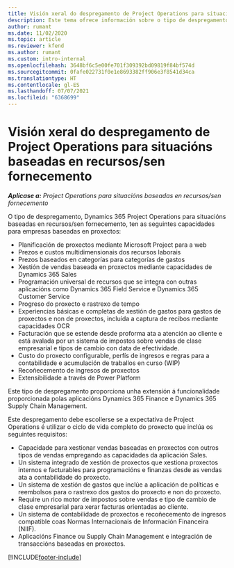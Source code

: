 ```yaml
---
title: Visión xeral do despregamento de Project Operations para situacións baseadas en recursos/sen fornecemento
description: Este tema ofrece información sobre o tipo de despregamento, Project Operations para situacións baseadas en recursos/sen fornecemento.
author: rumant
ms.date: 11/02/2020
ms.topic: article
ms.reviewer: kfend
ms.author: rumant
ms.custom: intro-internal
ms.openlocfilehash: 3648bf6c5e00fe701f309392bd09819f84bf574d
ms.sourcegitcommit: 0fafe022731f0e1e8693382ff906e3f8541d34ca
ms.translationtype: HT
ms.contentlocale: gl-ES
ms.lasthandoff: 07/07/2021
ms.locfileid: "6368699"
---
```

# <a name="project-operations-for-resourcenon-stocked-based-scenarios-deployment-overview"></a>Visión xeral do despregamento de Project Operations para situacións baseadas en recursos/sen fornecemento

_**Aplícase a:** Project Operations para situacións baseadas en recursos/sen fornecemento_

O tipo de despregamento, Dynamics 365 Project Operations para situacións baseadas en recursos/sen fornecemento, ten as seguintes capacidades para empresas baseadas en proxectos:

- Planificación de proxectos mediante Microsoft Project para a web
- Prezos e custos multidimensionais dos recursos laborais
- Prezos baseados en categorías para categorías de gastos
- Xestión de vendas baseada en proxectos mediante capacidades de Dynamics 365 Sales
- Programación universal de recursos que se integra con outras aplicacións como Dynamics 365 Field Service e Dynamics 365 Customer Service
- Progreso do proxecto e rastrexo de tempo
- Experiencias básicas e completas de xestión de gastos para gastos de proxectos e non de proxectos, incluída a captura de recibos mediante capacidades OCR
- Facturación que se estende desde proforma ata a atención ao cliente e está avalada por un sistema de impostos sobre vendas de clase empresarial e tipos de cambio con data de efectividade.
- Custo do proxecto configurable, perfís de ingresos e regras para a contabilidade e acumulación de traballos en curso (WIP)
- Recoñecemento de ingresos de proxectos
- Extensibilidade a través de Power Platform

Este tipo de despregamento proporciona unha extensión á funcionalidade proporcionada polas aplicacións Dynamics 365 Finance e Dynamics 365 Supply Chain Management.

Este despregamento debe escollerse se a expectativa de Project Operations é utilizar o ciclo de vida completo do proxecto que inclúa os seguintes requisitos:

- Capacidade para xestionar vendas baseadas en proxectos con outros tipos de vendas empregando as capacidades da aplicación Sales.
- Un sistema integrado de xestión de proxectos que xestiona proxectos internos e facturables para programacións e finanzas desde as vendas ata a contabilidade do proxecto.
- Un sistema de xestión de gastos que inclúe a aplicación de políticas e reembolsos para o rastrexo dos gastos do proxecto e non do proxecto.
- Require un rico motor de impostos sobre vendas e tipo de cambio de clase empresarial para xerar facturas orientadas ao cliente.
- Un sistema de contabilidade de proxectos e recoñecemento de ingresos compatible coas Normas Internacionais de Información Financeira (NIIF).
- Aplicacións Finance ou Supply Chain Management e integración de transaccións baseadas en proxectos.


[!INCLUDE[footer-include](../includes/footer-banner.md)]